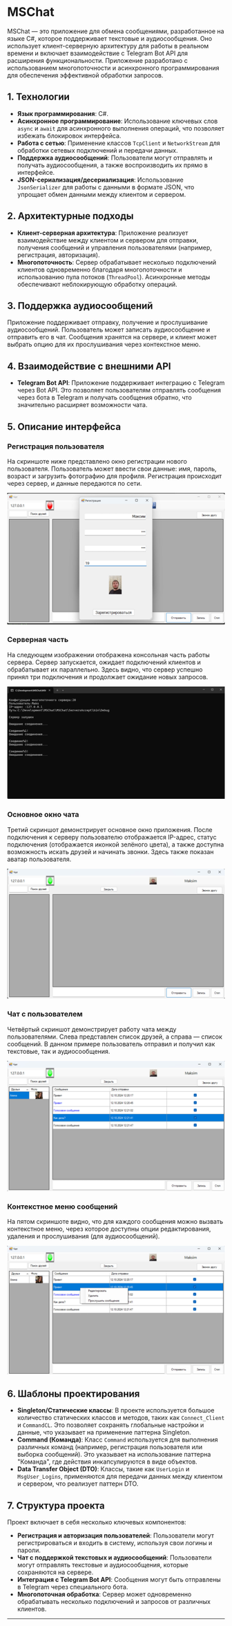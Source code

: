 
# MSChat

MSChat — это приложение для обмена сообщениями, разработанное на языке C#, которое поддерживает текстовые и аудиосообщения. Оно использует клиент-серверную архитектуру для работы в реальном времени и включает взаимодействие с Telegram Bot API для расширения функциональности. Приложение разработано с использованием многопоточности и асинхронного программирования для обеспечения эффективной обработки запросов.

## 1. Технологии

- **Язык программирования**: C#.
- **Асинхронное программирование**: Использование ключевых слов `async` и `await` для асинхронного выполнения операций, что позволяет избежать блокировок интерфейса.
- **Работа с сетью**: Применение классов `TcpClient` и `NetworkStream` для обработки сетевых подключений и передачи данных.
- **Поддержка аудиосообщений**: Пользователи могут отправлять и получать аудиосообщения, а также воспроизводить их прямо в интерфейсе.
- **JSON-сериализация/десериализация**: Использование `JsonSerializer` для работы с данными в формате JSON, что упрощает обмен данными между клиентом и сервером.

## 2. Архитектурные подходы

- **Клиент-серверная архитектура**: Приложение реализует взаимодействие между клиентом и сервером для отправки, получения сообщений и управления пользователями (например, регистрация, авторизация).
- **Многопоточность**: Сервер обрабатывает несколько подключений клиентов одновременно благодаря многопоточности и использованию пула потоков (`ThreadPool`). Асинхронные методы обеспечивают неблокирующую обработку операций.
  
## 3. Поддержка аудиосообщений

Приложение поддерживает отправку, получение и прослушивание аудиосообщений. Пользователь может записать аудиосообщение и отправить его в чат. Сообщения хранятся на сервере, и клиент может выбрать опцию для их прослушивания через контекстное меню.

## 4. Взаимодействие с внешними API

- **Telegram Bot API**: Приложение поддерживает интеграцию с Telegram через Bot API. Это позволяет пользователям отправлять сообщения через бота в Telegram и получать сообщения обратно, что значительно расширяет возможности чата.

## 5. Описание интерфейса

### Регистрация пользователя
На скриншоте ниже представлено окно регистрации нового пользователя. Пользователь может ввести свои данные: имя, пароль, возраст и загрузить фотографию для профиля. Регистрация происходит через сервер, и данные передаются по сети.

![Регистрация пользователя](./images/registration.png)

### Серверная часть
На следующем изображении отображена консольная часть работы сервера. Сервер запускается, ожидает подключений клиентов и обрабатывает их параллельно. Здесь видно, что сервер успешно принял три подключения и продолжает ожидание новых запросов.

![Консоль сервера](./images/server.png)

### Основное окно чата
Третий скриншот демонстрирует основное окно приложения. После подключения к серверу пользователю отображается IP-адрес, статус подключения (отображается иконкой зелёного цвета), а также доступна возможность искать друзей и начинать звонки. Здесь также показан аватар пользователя.

![Основное окно чата](./images/chat_main.png)

### Чат с пользователем
Четвёртый скриншот демонстрирует работу чата между пользователями. Слева представлен список друзей, а справа — список сообщений. В данном примере пользователь отправил и получил как текстовые, так и аудиосообщения.

![Чат с пользователем](./images/chat_with_user.png)

### Контекстное меню сообщений
На пятом скриншоте видно, что для каждого сообщения можно вызвать контекстное меню, через которое доступны опции редактирования, удаления и прослушивания (для аудиосообщений).

![Контекстное меню сообщений](./images/message_context_menu.png)

## 6. Шаблоны проектирования

- **Singleton/Статические классы**: В проекте используется большое количество статических классов и методов, таких как `Connect_Client` и `CommandCL`. Это позволяет сохранять глобальные настройки и данные, что указывает на применение паттерна Singleton.
- **Command (Команда)**: Класс `Command` используется для выполнения различных команд (например, регистрация пользователя или выборка сообщений). Это указывает на использование паттерна "Команда", где действия инкапсулируются в виде объектов.
- **Data Transfer Object (DTO)**: Классы, такие как `UserLogin` и `MsgUser_Logins`, применяются для передачи данных между клиентом и сервером, что реализует паттерн DTO.

## 7. Структура проекта

Проект включает в себя несколько ключевых компонентов:

- **Регистрация и авторизация пользователей**: Пользователи могут регистрироваться и входить в систему, используя свои логины и пароли.
- **Чат с поддержкой текстовых и аудиосообщений**: Пользователи могут отправлять текстовые и аудиосообщения, которые сохраняются на сервере.
- **Интеграция с Telegram Bot API**: Сообщения могут быть отправлены в Telegram через специального бота.
- **Многопоточная обработка**: Сервер может одновременно обрабатывать несколько подключений и запросов от различных клиентов.

---

